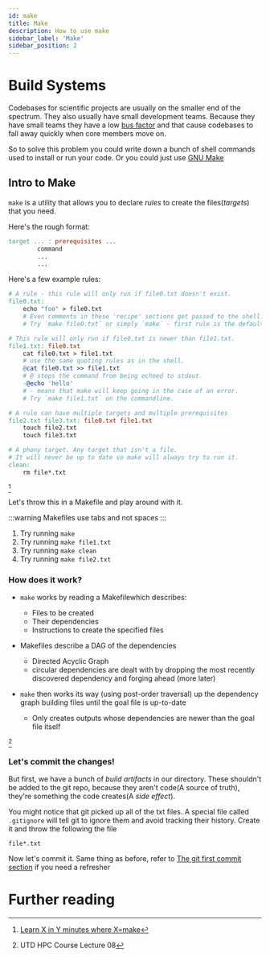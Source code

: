 ```yaml
---
id: make
title: Make
description: How to use make
sidebar_label: 'Make'
sidebar_position: 2
---
```


# Build Systems

Codebases for scientific projects are usually on the smaller end of the
spectrum. They also usually have small development teams. Because they have
small teams they have a low [bus
factor](https://www.wikipedia.org/wiki/Bus_factor) and that cause codebases to
fall away quickly when core members move on.

So to solve this problem you could write down a bunch of shell commands used to
install or run your code. Or you could just use [GNU Make](https://www.gnu.org/software/make/)

## Intro to Make

`make` is a utility that allows you to declare _rules_ to create the
files(_targets_) that you need.

Here's the rough format:

```makefile
target ... : prerequisites ...
        command
        ...
        ...
```

Here's a few example rules:

```makefile title="Makefile"
# A rule - this rule will only run if file0.txt doesn't exist.
file0.txt:
	echo "foo" > file0.txt
	# Even comments in these 'recipe' sections get passed to the shell.
	# Try `make file0.txt` or simply `make` - first rule is the default.

# This rule will only run if file0.txt is newer than file1.txt.
file1.txt: file0.txt
	cat file0.txt > file1.txt
	# use the same quoting rules as in the shell.
	@cat file0.txt >> file1.txt
	# @ stops the command from being echoed to stdout.
	-@echo 'hello'
	# - means that make will keep going in the case of an error.
	# Try `make file1.txt` on the commandline.

# A rule can have multiple targets and multiple prerequisites
file2.txt file3.txt: file0.txt file1.txt
	touch file2.txt
	touch file3.txt

# A phony target. Any target that isn't a file.
# It will never be up to date so make will always try to run it.
clean:
	rm file*.txt
```

[^1]

Let's throw this in a Makefile and play around with it.

:::warning
Makefiles use tabs and not spaces
:::

1. Try running `make`
2. Try running `make file1.txt`
3. Try running `make clean`
4. Try running `make file2.txt`

### How does it work?

- `make` works by reading a Makefilewhich describes:

  - Files to be created
  - Their dependencies
  - Instructions to create the specified files

- Makefiles describe a DAG of the dependencies

  - Directed Acyclic Graph
  - circular dependencies are dealt with by dropping the most recently
    discovered dependency and forging ahead (more later)

- `make` then works its way (using post-order traversal) up the dependency
  graph building files until the goal file is up-to-date

  - Only creates outputs whose dependencies are newer than the goal file itself

[^2]

### Let's commit the changes!

But first, we have a bunch of _build artifacts_ in our directory. These
shouldn't be added to the git repo, because they aren't code(A source of truth),
they're something the code creates(A _side effect_).

You might notice that git picked up all of the txt files. A special file called
`.gitignore` will tell git to ignore them and avoid tracking their history. Create it and throw the following the file

```gitignore title=".gitignore"
file*.txt
```

Now let's commit it. Same thing as before, refer to [The git first commit
section](./git#first-commit) if you need a refresher

# Further reading

[^1]: [Learn X in Y minutes where X=make](https://learnxinyminutes.com/docs/make/)
[^2]: UTD HPC Course Lecture 08
